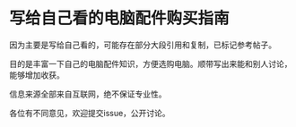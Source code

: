 # 写给自己看的电脑配件购买指南

因为主要是写给自己看的，可能存在部分大段引用和复制，已标记参考帖子。

目的是丰富一下自己的电脑配件知识，方便选购电脑。顺带写出来能和别人讨论，能够增加收获。

信息来源全部来自互联网，绝不保证专业性。

各位有不同意见，欢迎提交issue，公开讨论。